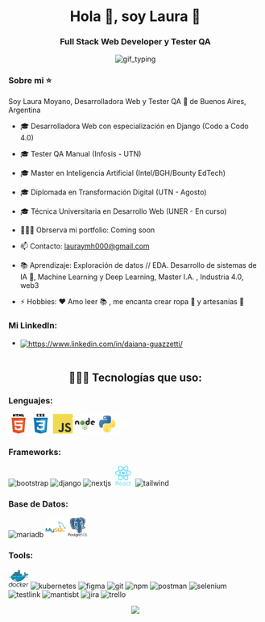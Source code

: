 <h1 align="center">Hola 👋, soy Laura 🙂</h1>
<h3 align="center">Full Stack Web Developer y Tester QA</h3>

<div align="center">
  <img src="https://i.gifer.com/origin/bc/bca56ffe4a6e2910237482982aa856fe_w200.webp" alt="gif_typing" 
      height="300"
      width="600" />
</div>

<h3>Sobre mi ⭐</h3>
<p>Soy Laura Moyano, Desarrolladora Web y Tester QA 🚀 de Buenos Aires, Argentina</p>

- 🎓 Desarrolladora Web con especialización en Django (Codo a Codo 4.0)

- 🎓 Tester QA Manual (Infosis - UTN)
  
- 🎓 Master en Inteligencia Artificial (Intel/BGH/Bounty EdTech)
  
- 🎓 Diplomada en Transformación Digital (UTN - Agosto)

- 🎓 Técnica Universitaria en Desarrollo Web (UNER - En curso)

- 👩🏻‍💻 Obrserva mi portfolio: Coming soon

- 📫 Contacto: lauraymh000@gmail.com

- :books: Aprendizaje: Exploración de datos // EDA. Desarrollo de sistemas de IA :robot:, Machine Learning y Deep Learning, Master I.A. , Industria 4.0, web3

- ⚡ Hobbies: :heart: Amo leer :books: , me encanta crear ropa 👗 y artesanías 🧵

<h3 align="left">Mi LinkedIn:</h3>

- <a href="https://www.linkedin.com/in/laura-moyano-h/" target="blank"><img align="center" src="https://raw.githubusercontent.com/rahuldkjain/github-profile-readme-generator/master/src/images/icons/Social/linked-in-alt.svg" alt="https://www.linkedin.com/in/daiana-guazzetti/" height="20" width="30" /></a>
<br><br>
<h2 align="center">👩🏻‍💻 Tecnologías que uso:</h2>

<h3 align="left">Lenguajes:</h3>
<p align="left">
  <img src="https://raw.githubusercontent.com/devicons/devicon/master/icons/html5/html5-original-wordmark.svg" alt="html5" width="40" height="40"/>
  <img src="https://raw.githubusercontent.com/devicons/devicon/master/icons/css3/css3-original-wordmark.svg" alt="css3" width="40" height="40"/> 
  <img src="https://raw.githubusercontent.com/devicons/devicon/master/icons/javascript/javascript-original.svg" alt="javascript" width="40" height="40"/> 
  <img src="https://raw.githubusercontent.com/devicons/devicon/master/icons/nodejs/nodejs-original-wordmark.svg" alt="nodejs" width="40" height="40"/> 
  <img src="https://raw.githubusercontent.com/devicons/devicon/master/icons/python/python-original.svg" alt="python" width="40" height="40"/>  
</p>

<h3 align="left">Frameworks:</h3>
<p align="left">
<img src="https://upload.wikimedia.org/wikipedia/commons/b/b2/Bootstrap_logo.svg" alt="bootstrap" width="45" height="35"/> 
  <img src="https://icons.veryicon.com/png/o/business/vscode-program-item-icon/django-1.png" alt="django" width="40" height="40"/>
  <img src="https://cdn.worldvectorlogo.com/logos/nextjs-2.svg" alt="nextjs" width="40" height="40" color="white"/> 
  <img src="https://raw.githubusercontent.com/devicons/devicon/master/icons/react/react-original-wordmark.svg" alt="react" width="40" height="40"/> 
  <img src="https://www.vectorlogo.zone/logos/tailwindcss/tailwindcss-icon.svg" alt="tailwind" width="40" height="40"/>
</p>

<h3 align="left">Base de Datos:</h3>
<p align="left">
  <img src="https://www.vectorlogo.zone/logos/mariadb/mariadb-icon.svg" alt="mariadb" width="40" height="40"/> 
  <img src="https://raw.githubusercontent.com/devicons/devicon/master/icons/mysql/mysql-original-wordmark.svg" alt="mysql" width="40" height="40"/>
  <img src="https://raw.githubusercontent.com/devicons/devicon/master/icons/postgresql/postgresql-original-wordmark.svg" alt="postgresql" width="40" height="40"/>
</p>

<h3 align="left">Tools:</h3>
<p align="left">
  <img src="https://raw.githubusercontent.com/devicons/devicon/master/icons/docker/docker-original-wordmark.svg" alt="docker" width="40" height="40"/> 
  <img src="https://upload.wikimedia.org/wikipedia/commons/3/39/Kubernetes_logo_without_workmark.svg" alt="kubernetes" width="40" height="40"/>  
  <img src="https://upload.wikimedia.org/wikipedia/commons/thumb/3/33/Figma-logo.svg/600px-Figma-logo.svg.png" alt="figma" width="30" height="40"/>  
  <img src="https://www.vectorlogo.zone/logos/git-scm/git-scm-icon.svg" alt="git" width="40" height="40"/>  
  <img src="https://upload.wikimedia.org/wikipedia/commons/d/db/Npm-logo.svg" alt="npm" width="40" height="40"/>  
  <img src="https://cdn.worldvectorlogo.com/logos/postman.svg" alt="postman" width="48" height="48"/> 
  <img src="https://upload.wikimedia.org/wikipedia/commons/d/d5/Selenium_Logo.png" alt="selenium" width="40" height="40"/>
  <br> 
  <img src="https://upload.wikimedia.org/wikipedia/commons/e/eb/Testlink_logo.png?20120315105529" alt="testlink" width="90" height="40"/> 
  <img src="https://upload.wikimedia.org/wikipedia/de/b/b0/MantisBT_logo.png?20131202122724" alt="mantisbt" width="90" height="40"/>  
  <img src="https://cdn.worldvectorlogo.com/logos/jira-1.svg" alt="jira" width="40" height="40"/>  
  <img src="https://cdn.worldvectorlogo.com/logos/trello.svg" alt="trello" width="40" height="40"/>   
</p>
<!--Footer--> 
<p align="center">
  <img src="https://capsule-render.vercel.app/api?type=waving&height=80&color=gradient&section=footer&descAlign=55&descAlignY=20"/>
</p>
